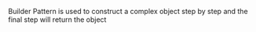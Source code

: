 Builder Pattern is used to construct a complex object step by step and the final step will return the object
